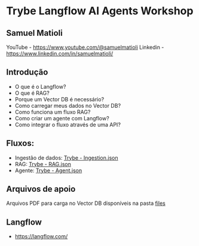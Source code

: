 # Trybe Langflow AI Agents Workshop

## Samuel Matioli

YouTube - https://www.youtube.com/@samuelmatioli
Linkedin - https://www.linkedin.com/in/samuelmatioli/

## Introdução

- O que é o Langflow?
- O que é RAG?
- Porque um Vector DB é necessário?
- Como carregar meus dados no Vector DB?
- Como funciona um fluxo RAG?
- Como criar um agente com Langflow?
- Como integrar o fluxo através de uma API?

## Fluxos:

- Ingestão de dados: [Trybe - Ingestion.json](./Trybe%20-%20Ingestion.json)
- RAG: [Trybe - RAG.json](./Trybe%20-%20RAG.json)
- Agente: [Trybe - Agent.json](./Trybe%20-%20Agent.json)

## Arquivos de apoio

Arquivos PDF para carga no Vector DB disponíveis na pasta [files](./files)

## Langflow

- https://langflow.com/
